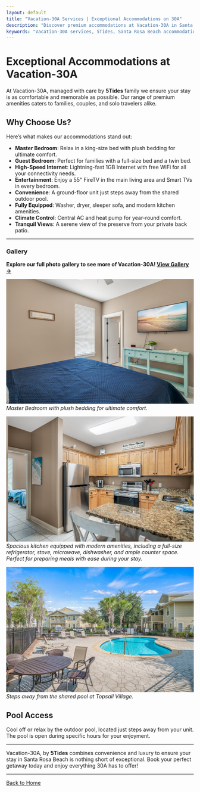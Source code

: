 ```yaml
---
layout: default
title: "Vacation-30A Services | Exceptional Accommodations on 30A"
description: "Discover premium accommodations at Vacation-30A in Santa Rosa Beach, FL. Enjoy a tranquil retreat with modern amenities, from free WiFi to a poolside location."
keywords: "Vacation-30A services, 5Tides, Santa Rosa Beach accommodations, 30A rentals, premium amenities, family-friendly, pool access, vacation retreat, free WiFi, washer dryer, smart TVs"
---
```


# Exceptional Accommodations at Vacation-30A

At Vacation-30A, managed with care by **5Tides** family we ensure your stay is as comfortable and memorable as possible. Our range of premium amenities caters to families, couples, and solo travelers alike.

## **Why Choose Us?**
Here’s what makes our accommodations stand out:
- **Master Bedroom**: Relax in a king-size bed with plush bedding for ultimate comfort.
- **Guest Bedroom**: Perfect for families with a full-size bed and a twin bed.
- **High-Speed Internet**: Lightning-fast 1GB Internet with free WiFi for all your connectivity needs.
- **Entertainment**: Enjoy a 55" FireTV in the main living area and Smart TVs in every bedroom.
- **Convenience**: A ground-floor unit just steps away from the shared outdoor pool.
- **Fully Equipped**: Washer, dryer, sleeper sofa, and modern kitchen amenities.
- **Climate Control**: Central AC and heat pump for year-round comfort.
- **Tranquil Views**: A serene view of the preserve from your private back patio.

---
### **Gallery**
**Explore our full photo gallery to see more of Vacation-30A! [View Gallery →](https://5tidesfl.com/photo-gallery/)**

![Master Bedroom with King Size Bed](assets/images/web_412%20Topsail%20Village%20%20_22.jpg)  
*Master Bedroom with plush bedding for ultimate comfort.*

![Kitchen with Full Ameneties](assets/images/web_412%20Topsail%20Village%20%20_17.jpg)
*Spacious kitchen equipped with modern amenities, including a full-size refrigerator, stove, microwave, dishwasher, and ample counter space. Perfect for preparing meals with ease during your stay.*

![Poolside Relaxation at 5Tides](assets/images/web_412%20Topsail%20Village%20%20_30.jpg)  
*Steps away from the shared pool at Topsail Village.*


## **Pool Access**
Cool off or relax by the outdoor pool, located just steps away from your unit. The pool is open during specific hours for your enjoyment.

---

Vacation-30A, by **5Tides** combines convenience and luxury to ensure your stay in Santa Rosa Beach is nothing short of exceptional. Book your perfect getaway today and enjoy everything 30A has to offer!

---

[Back to Home](./)

